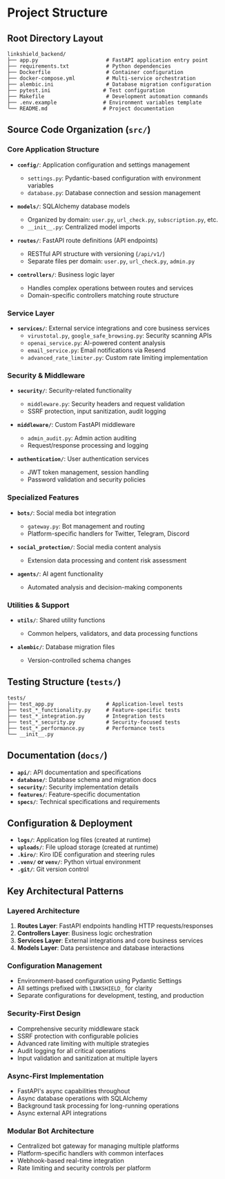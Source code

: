 # Project Structure

## Root Directory Layout
```
linkshield_backend/
├── app.py                      # FastAPI application entry point
├── requirements.txt            # Python dependencies
├── Dockerfile                  # Container configuration
├── docker-compose.yml          # Multi-service orchestration
├── alembic.ini                 # Database migration configuration
├── pytest.ini                 # Test configuration
├── Makefile                    # Development automation commands
├── .env.example               # Environment variables template
└── README.md                  # Project documentation
```

## Source Code Organization (`src/`)

### Core Application Structure
- **`config/`**: Application configuration and settings management
  - `settings.py`: Pydantic-based configuration with environment variables
  - `database.py`: Database connection and session management
  
- **`models/`**: SQLAlchemy database models
  - Organized by domain: `user.py`, `url_check.py`, `subscription.py`, etc.
  - `__init__.py`: Centralized model imports
  
- **`routes/`**: FastAPI route definitions (API endpoints)
  - RESTful API structure with versioning (`/api/v1/`)
  - Separate files per domain: `user.py`, `url_check.py`, `admin.py`
  
- **`controllers/`**: Business logic layer
  - Handles complex operations between routes and services
  - Domain-specific controllers matching route structure

### Service Layer
- **`services/`**: External service integrations and core business services
  - `virustotal.py`, `google_safe_browsing.py`: Security scanning APIs
  - `openai_service.py`: AI-powered content analysis
  - `email_service.py`: Email notifications via Resend
  - `advanced_rate_limiter.py`: Custom rate limiting implementation

### Security & Middleware
- **`security/`**: Security-related functionality
  - `middleware.py`: Security headers and request validation
  - SSRF protection, input sanitization, audit logging
  
- **`middleware/`**: Custom FastAPI middleware
  - `admin_audit.py`: Admin action auditing
  - Request/response processing and logging

- **`authentication/`**: User authentication services
  - JWT token management, session handling
  - Password validation and security policies

### Specialized Features
- **`bots/`**: Social media bot integration
  - `gateway.py`: Bot management and routing
  - Platform-specific handlers for Twitter, Telegram, Discord
  
- **`social_protection/`**: Social media content analysis
  - Extension data processing and content risk assessment
  
- **`agents/`**: AI agent functionality
  - Automated analysis and decision-making components

### Utilities & Support
- **`utils/`**: Shared utility functions
  - Common helpers, validators, and data processing functions
  
- **`alembic/`**: Database migration files
  - Version-controlled schema changes

## Testing Structure (`tests/`)
```
tests/
├── test_app.py                 # Application-level tests
├── test_*_functionality.py     # Feature-specific tests
├── test_*_integration.py       # Integration tests
├── test_*_security.py          # Security-focused tests
├── test_*_performance.py       # Performance tests
└── __init__.py
```

## Documentation (`docs/`)
- **`api/`**: API documentation and specifications
- **`database/`**: Database schema and migration docs
- **`security/`**: Security implementation details
- **`features/`**: Feature-specific documentation
- **`specs/`**: Technical specifications and requirements

## Configuration & Deployment
- **`logs/`**: Application log files (created at runtime)
- **`uploads/`**: File upload storage (created at runtime)
- **`.kiro/`**: Kiro IDE configuration and steering rules
- **`.venv/` or `venv/`**: Python virtual environment
- **`.git/`**: Git version control

## Key Architectural Patterns

### Layered Architecture
1. **Routes Layer**: FastAPI endpoints handling HTTP requests/responses
2. **Controllers Layer**: Business logic orchestration
3. **Services Layer**: External integrations and core business services
4. **Models Layer**: Data persistence and database interactions

### Configuration Management
- Environment-based configuration using Pydantic Settings
- All settings prefixed with `LINKSHIELD_` for clarity
- Separate configurations for development, testing, and production

### Security-First Design
- Comprehensive security middleware stack
- SSRF protection with configurable policies
- Advanced rate limiting with multiple strategies
- Audit logging for all critical operations
- Input validation and sanitization at multiple layers

### Async-First Implementation
- FastAPI's async capabilities throughout
- Async database operations with SQLAlchemy
- Background task processing for long-running operations
- Async external API integrations

### Modular Bot Architecture
- Centralized bot gateway for managing multiple platforms
- Platform-specific handlers with common interfaces
- Webhook-based real-time integration
- Rate limiting and security controls per platform